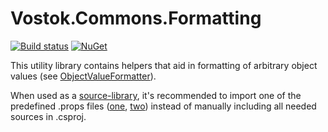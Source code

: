 # Vostok.Commons.Formatting

[![Build status](https://ci.appveyor.com/api/projects/status/github/vostok/commons.formatting?svg=true&branch=master)](https://ci.appveyor.com/project/vostok/commons.formatting/branch/master)
[![NuGet](https://img.shields.io/nuget/v/Vostok.Commons.Formatting.svg)](https://www.nuget.org/packages/Vostok.Commons.Formatting)

This utility library contains helpers that aid in formatting of arbitrary object values (see [ObjectValueFormatter](Vostok.Commons.Formatting/ObjectValueFormatter.cs)).

When used as a [source-library](https://github.com/vostok/devtools/blob/master/library-dev-conventions/src-libs-conventions.md), it's recommended to import one of the predefined .props files ([one](ObjectValueFormatter.props), [two](ObjectPropertiesExtractor.props)) instead of manually including all needed sources in .csproj.
